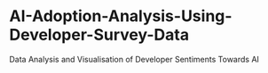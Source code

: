 # AI-Adoption-Analysis-Using-Developer-Survey-Data
Data Analysis and Visualisation of Developer Sentiments Towards AI
